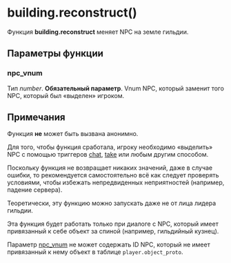 # building.reconstruct()
Функция **building.reconstruct** меняет NPC на земле гильдии.

## Параметры функции
### npc_vnum
Тип *number*. **Обязательный параметр**. Vnum NPC, который заменит того NPC, который был &laquo;выделен&raquo; игроком.

## Примечания
Функция **не** может быть вызвана анонимно.

Для того, чтобы функция сработала, игроку необходимо &laquo;выделить&raquo; NPC с помощью триггеров [chat](../_triggers/chat.md), [take](../_triggers/take.md) или любым другим способом.

Поскольку функция не возвращает никаких значений, даже в случае ошибки, то рекомендуется самостоятельно всё как следует проверять условиями, чтобы избежать непредвиденных неприятностей (например, падение сервера).

Теоретически, эту функцию можно запускать даже не от лица лидера гильдии.

Эта функция будет работать только при диалоге с NPC, который имеет привязанный к себе объект за спиной (например, гильдийный кузнец).

Параметр [npc_vnum](#npc_vnum) не может содержать ID NPC, который не имеет привязанный к нему объект в таблице `player.object_proto`.